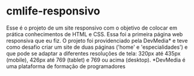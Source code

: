 # cmlife-responsivo
Esse é o projeto de um site responsivo com o objetivo de colocar em prática conhecimentos de HTML e CSS.
Essa foi a primeira página web responsiva que eu fiz. O projeto foi providenciado pela DevMedia* e teve como desafio criar um site de duas páginas ('home' e 'especialidades') e que pode se adaptar a diferentes resoluções de tela: 320px até 435px (mobile), 426px até 769 (tablet) e 769 ou acima (desktop).
*DevMedia é uma plataforma de formação de programadores 
